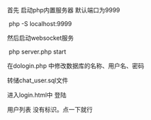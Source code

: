 首先  启动php内置服务器 默认端口为9999

​	php -S localhost:9999

然后启动websocket服务

​	php server.php start

在dologin.php 中修改数据库的名称、用户名、密码

转储chat_user.sql文件



进入login.html中 登陆


用户列表 没有标识。点一下就行





